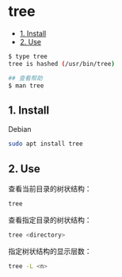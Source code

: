 # tree

<!-- TOC -->

- [1. Install](#1-install)
- [2. Use](#2-use)

<!-- /TOC -->

```bash
$ type tree
tree is hashed (/usr/bin/tree)

## 查看帮助
$ man tree
```

## 1. Install

Debian

```bash
sudo apt install tree
```

## 2. Use

查看当前目录的树状结构：

```bash
tree
```

查看指定目录的树状结构：

```bash
tree <directory>
```

指定树状结构的显示层数：

```bash
tree -L <n>
```
